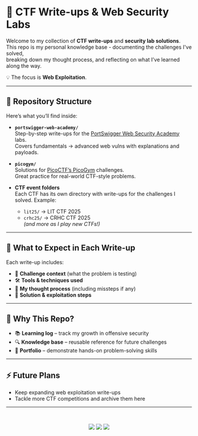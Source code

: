 # 🔐 CTF Write-ups & Web Security Labs

Welcome to my collection of **CTF write-ups** and **security lab solutions**.  
This repo is my personal knowledge base - documenting the challenges I've solved,  
breaking down my thought process, and reflecting on what I’ve learned along the way.  

💡 The focus is **Web Exploitation**. 

---

## 📂 Repository Structure

Here’s what you’ll find inside:

- **`portswigger-web-academy/`**  
  Step-by-step write-ups for the [PortSwigger Web Security Academy](https://portswigger.net/web-security) labs.  
  Covers fundamentals → advanced web vulns with explanations and payloads.

- **`picogym/`**  
  Solutions for [PicoCTF’s PicoGym](https://play.picoctf.org/practice) challenges.  
  Great practice for real-world CTF-style problems.

- **CTF event folders**  
  Each CTF has its own directory with write-ups for the challenges I solved. Example:  
  - `lit25/` → LIT CTF 2025
  - `crhc25/` → CRHC CTF 2025  
  *(and more as I play new CTFs!)*


---

## 🧭 What to Expect in Each Write-up

Each write-up includes:

- 📝 **Challenge context** (what the problem is testing)  
- 🛠 **Tools & techniques used**  
- 🧠 **My thought process** (including missteps if any)  
- 🎯 **Solution & exploitation steps**  

---

## 🚀 Why This Repo?

- 📚 **Learning log** – track my growth in offensive security 
- 🔍 **Knowledge base** – reusable reference for future challenges  
- 💼 **Portfolio** – demonstrate hands-on problem-solving skills  

---

## ⚡ Future Plans

- Keep expanding web exploitation write-ups  
- Tackle more CTF competitions and archive them here  

--- 
<br>

<p align="center">
  <img src="https://img.shields.io/badge/focus-web%20exploitation-blue?style=for-the-badge" />
  <img src="https://img.shields.io/badge/status-active-success?style=for-the-badge" />
  <img src="https://img.shields.io/badge/learning-in%20progress-orange?style=for-the-badge" />
</p>
